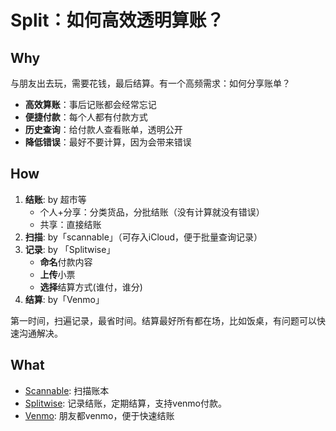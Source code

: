 # Split：如何高效透明算账？

## Why

与朋友出去玩，需要花钱，最后结算。有一个高频需求：如何分享账单？

- **高效算账**：事后记账都会经常忘记
- **便捷付款**：每个人都有付款方式
- **历史查询**：给付款人查看账单，透明公开
- **降低错误**：最好不要计算，因为会带来错误


## How


1. **结账**: by 超市等
	- 个人+分享：分类货品，分批结账（没有计算就没有错误）
	- 共享：直接结账
2. **扫描**: by「scannable」（可存入iCloud，便于批量查询记录）
3. **记录**: by 「Splitwise」
	- **命名**付款内容
	- **上传**小票
	- **选择**结算方式(谁付，谁分) 
4. **结算**: by「Venmo」

第一时间，扫遍记录，最省时间。结算最好所有都在场，比如饭桌，有问题可以快速沟通解决。


## What

- [Scannable](https://evernote.com/products/scannable): 扫描账本
- [Splitwise](https://www.splitwise.com/): 记录结账，定期结算，支持venmo付款。
- [Venmo](https://venmo.com/): 朋友都venmo，便于快速结账